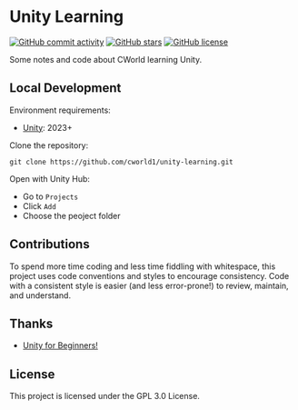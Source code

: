 # Unity Learning

[![GitHub commit activity](https://img.shields.io/github/commit-activity/t/cworld1/unity-learning?label=commits&style=flat-square)](https://github.com/cworld1/unity-learning/commits)
[![GitHub stars](https://img.shields.io/github/stars/cworld1/unity-learning?style=flat-square)](https://github.com/cworld1/unity-learning/stargazers)
[![GitHub license](https://img.shields.io/github/license/cworld1/unity-learning?style=flat-square)](https://github.com/cworld1/unity-learning/blob/main/LICENSE)

Some notes and code about CWorld learning Unity.

## Local Development

Environment requirements:

- [Unity](https://unity.com/): 2023+

Clone the repository:

```shell
git clone https://github.com/cworld1/unity-learning.git
```

Open with Unity Hub:

- Go to `Projects`
- Click `Add`
- Choose the peoject folder

## Contributions

To spend more time coding and less time fiddling with whitespace, this project uses code conventions and styles to encourage consistency. Code with a consistent style is easier (and less error-prone!) to review, maintain, and understand.

## Thanks

- [Unity for Beginners!](https://www.youtube.com/playlist?list=PL0eyrZgxdwhwQZ9zPUC7TnJ-S0KxqGlrN)

## License

This project is licensed under the GPL 3.0 License.
